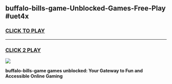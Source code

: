 
## buffalo-bills-game-Unblocked-Games-Free-Play #uet4x
<h3>
<a href="https://us.freeplayer.one?title=buffalo-bills-game&ref=9M">CLICK TO PLAY</a></h3>
<hr>

<h3>
<a href="https://us.freeplayer.one?title=buffalo-bills-game&ref=9M">CLICK 2 PLAY</a>
  
</h3>

<a href="https://us.freeplayer.one?title=buffalo-bills-game&ref=9M"><img src="https://clearcache.store/games.png"></a>


**buffalo-bills-game games unblocked: Your Gateway to Fun and Accessible Online Gaming**
